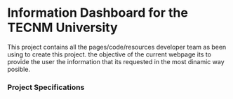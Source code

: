 # Information Dashboard for the TECNM University

 This project contains all the pages/code/resources developer team as been using to create this project. the objective of the current webpage its to provide the user the information that its requested in the most dinamic way posible.

### Project Specifications 




